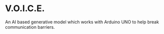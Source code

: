 # V.O.I.C.E.
An AI based generative model which works with Arduino UNO to help break communication barriers.

